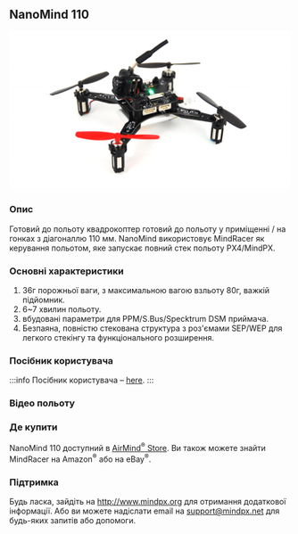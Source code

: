 ## NanoMind 110

![nanomind 11](../../assets/hardware/hardware-nanomind110.png)

### Опис

Готовий до польоту квадрокоптер готовий до польоту у приміщенні / на гонках з діагоналлю 110 мм.
NanoMind використовує MindRacer як керування польотом, яке запускає повний стек польоту PX4/MindPX.

### Основні характеристики

1. 36г порожньої ваги, з максимальною вагою взльоту 80г, важкій підйомник.
2. 6~7 хвилин польоту.
3. вбудовані параметри для PPM/S.Bus/Specktrum DSM приймача.
4. Безпаяна, повністю стекована структура з роз'ємами SEP/WEP для легкого стекінгу та функціонального розширення.

### Посібник користувача

:::info
Посібник користувача – [here](http://mindpx.net/assets/accessories/NanoMind_110_user_manual.pdf).
:::

### Відео польоту

<lite-youtube videoid="bLtKa--Buic" title="NanoMind with external compass flying EKF2 estimator"/>

### Де купити

NanoMind 110 доступний в [AirMind<sup>®</sup> Store](https://airmind.mindpx.net/node/92). Ви також можете знайти MindRacer на Amazon<sup>&reg;</sup> або на eBay<sup>&reg;</sup>.

### Підтримка

Будь ласка, зайдіть на http://www.mindpx.org для отримання додаткової інформації. Або ви можете надіслати email на [support@mindpx.net](mailto:support@mindpx.net) для будь-яких запитів або допомоги.
